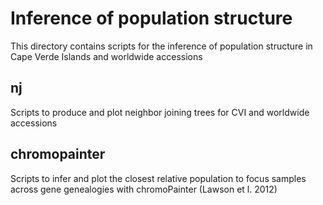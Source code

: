 # Inference of population structure

This directory contains scripts for the inference of population structure in Cape Verde Islands and worldwide accessions

## nj

Scripts to produce and plot neighbor joining trees for CVI and worldwide accessions

## chromopainter

Scripts to infer and plot the closest relative population to focus samples across gene genealogies with chromoPainter (Lawson et l. 2012)


